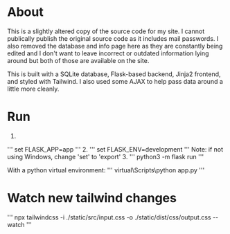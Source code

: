 # About
This is a slightly altered copy of the source code for my site. I cannot publically publish the original source code as it includes mail passwords. I also removed the database and 
info page here as they are constantly being edited and I don't want to leave incorrect or outdated information lying around but both of those are available on the site. 

This is built with a SQLite database, Flask-based backend, Jinja2 frontend, and styled with Tailwind. I also used some AJAX to help pass data around a little more cleanly.   

# Run
1. 
'''
set FLASK_APP=app
'''
2. 
'''
set FLASK_ENV=development 
'''
Note: if not using Windows, change 'set' to 'export'
3.
'''
python3 -m flask run 
'''

With a python virtual environment: 
'''
virtual\Scripts\python app.py
'''

# Watch new tailwind changes 
'''
npx tailwindcss -i ./static/src/input.css -o ./static/dist/css/output.css --watch
'''
